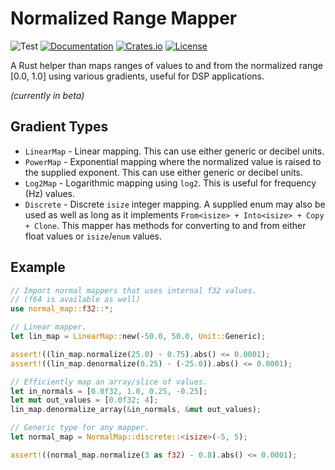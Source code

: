 # Normalized Range Mapper
![Test](https://github.com/BillyDM/normal_map/workflows/Test/badge.svg)
[![Documentation](https://docs.rs/normal_map/badge.svg)][documentation]
[![Crates.io](https://img.shields.io/crates/v/normal_map.svg)](https://crates.io/crates/normal_map)
[![License](https://img.shields.io/crates/l/normal_map.svg)](https://github.com/BillyDM/normal_map/blob/master/LICENSE)

A Rust helper than maps ranges of values to and from the normalized range [0.0, 1.0] using various gradients, useful for DSP applications.

_(currently in beta)_

## Gradient Types
* `LinearMap` - Linear mapping. This can use either generic or decibel units.
* `PowerMap` - Exponential mapping where the normalized value is raised to the supplied exponent. This can use either generic or decibel units.
* `Log2Map` - Logarithmic mapping using `log2`. This is useful for frequency (Hz) values.
* `Discrete` - Discrete `isize` integer mapping. A supplied enum may also be used as well as long as it implements `From<isize> + Into<isize> + Copy + Clone`. This mapper has methods for converting to and from either float values or `isize`/`enum` values.

## Example

```rust
// Import normal mappers that uses internal f32 values.
// (f64 is available as well)
use normal_map::f32::*;

// Linear mapper.
let lin_map = LinearMap::new(-50.0, 50.0, Unit::Generic);

assert!((lin_map.normalize(25.0) - 0.75).abs() <= 0.0001);
assert!((lin_map.denormalize(0.25) - (-25.0)).abs() <= 0.0001);

// Efficiently map an array/slice of values.
let in_normals = [0.0f32, 1.0, 0.25, -0.25];
let mut out_values = [0.0f32; 4];
lin_map.denormalize_array(&in_normals, &mut out_values);

// Generic type for any mapper.
let normal_map = NormalMap::discrete::<isize>(-5, 5);

assert!((normal_map.normalize(3 as f32) - 0.8).abs() <= 0.0001);
```

[documentation]: https://docs.rs/normal_map/
